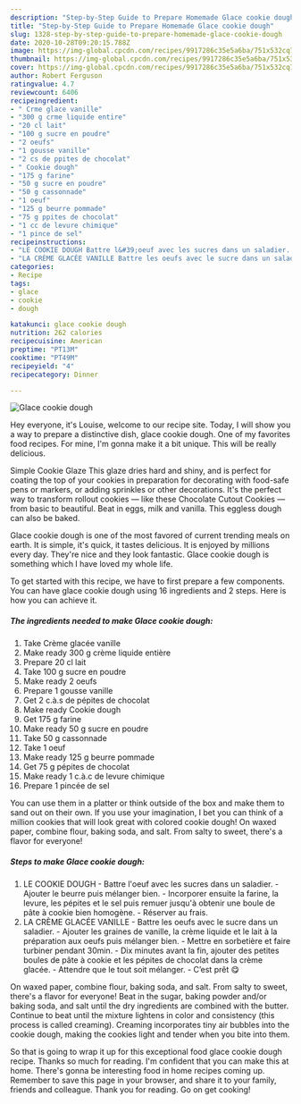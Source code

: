 ```yaml
---
description: "Step-by-Step Guide to Prepare Homemade Glace cookie dough"
title: "Step-by-Step Guide to Prepare Homemade Glace cookie dough"
slug: 1328-step-by-step-guide-to-prepare-homemade-glace-cookie-dough
date: 2020-10-28T09:20:15.788Z
image: https://img-global.cpcdn.com/recipes/9917286c35e5a6ba/751x532cq70/glace-cookie-dough-photo-principale-de-la-recette.jpg
thumbnail: https://img-global.cpcdn.com/recipes/9917286c35e5a6ba/751x532cq70/glace-cookie-dough-photo-principale-de-la-recette.jpg
cover: https://img-global.cpcdn.com/recipes/9917286c35e5a6ba/751x532cq70/glace-cookie-dough-photo-principale-de-la-recette.jpg
author: Robert Ferguson
ratingvalue: 4.7
reviewcount: 6406
recipeingredient:
- " Crme glace vanille"
- "300 g crme liquide entire"
- "20 cl lait"
- "100 g sucre en poudre"
- "2 oeufs"
- "1 gousse vanille"
- "2 cs de ppites de chocolat"
- " Cookie dough"
- "175 g farine"
- "50 g sucre en poudre"
- "50 g cassonnade"
- "1 oeuf"
- "125 g beurre pommade"
- "75 g ppites de chocolat"
- "1 cc de levure chimique"
- "1 pince de sel"
recipeinstructions:
- "LE COOKIE DOUGH Battre l&#39;oeuf avec les sucres dans un saladier. Ajouter le beurre puis mélanger bien. Incorporer ensuite la farine, la levure, les pépites et le sel puis remuer jusqu&#39;à obtenir une boule de pâte à cookie bien homogène. Réserver au frais."
- "LA CRÈME GLACÉE VANILLE Battre les oeufs avec le sucre dans un saladier. Ajouter les graines de vanille, la crème liquide et le lait à la préparation aux oeufs puis mélanger bien. Mettre en sorbetière et faire turbiner pendant 30min. Dix minutes avant la fin, ajouter des petites boules de pâte à cookie et les pépites de chocolat dans la crème glacée. Attendre que le tout soit mélanger. C’est prêt 😋"
categories:
- Recipe
tags:
- glace
- cookie
- dough

katakunci: glace cookie dough 
nutrition: 262 calories
recipecuisine: American
preptime: "PT13M"
cooktime: "PT49M"
recipeyield: "4"
recipecategory: Dinner

---
```



![Glace cookie dough](https://img-global.cpcdn.com/recipes/9917286c35e5a6ba/751x532cq70/glace-cookie-dough-photo-principale-de-la-recette.jpg)

Hey everyone, it's Louise, welcome to our recipe site. Today, I will show you a way to prepare a distinctive dish, glace cookie dough. One of my favorites food recipes. For mine, I'm gonna make it a bit unique. This will be really delicious.

Simple Cookie Glaze This glaze dries hard and shiny, and is perfect for coating the top of your cookies in preparation for decorating with food-safe pens or markers, or adding sprinkles or other decorations. It&#39;s the perfect way to transform rollout cookies — like these Chocolate Cutout Cookies — from basic to beautiful. Beat in eggs, milk and vanilla. This eggless dough can also be baked.

Glace cookie dough is one of the most favored of current trending meals on earth. It is simple, it's quick, it tastes delicious. It is enjoyed by millions every day. They're nice and they look fantastic. Glace cookie dough is something which I have loved my whole life.


To get started with this recipe, we have to first prepare a few components. You can have glace cookie dough using 16 ingredients and 2 steps. Here is how you can achieve it.

<!--inarticleads1-->

##### The ingredients needed to make Glace cookie dough:

1. Take  Crème glacée vanille
1. Make ready 300 g crème liquide entière
1. Prepare 20 cl lait
1. Take 100 g sucre en poudre
1. Make ready 2 oeufs
1. Prepare 1 gousse vanille
1. Get 2 c.à.s de pépites de chocolat
1. Make ready  Cookie dough
1. Get 175 g farine
1. Make ready 50 g sucre en poudre
1. Take 50 g cassonnade
1. Take 1 oeuf
1. Make ready 125 g beurre pommade
1. Get 75 g pépites de chocolat
1. Make ready 1 c.à.c de levure chimique
1. Prepare 1 pincée de sel


You can use them in a platter or think outside of the box and make them to sand out on their own. If you use your imagination, I bet you can think of a million cookies that will look great with colored cookie dough! On waxed paper, combine flour, baking soda, and salt. From salty to sweet, there&#39;s a flavor for everyone! 

<!--inarticleads2-->

##### Steps to make Glace cookie dough:

1. LE COOKIE DOUGH - Battre l&#39;oeuf avec les sucres dans un saladier. - Ajouter le beurre puis mélanger bien. - Incorporer ensuite la farine, la levure, les pépites et le sel puis remuer jusqu&#39;à obtenir une boule de pâte à cookie bien homogène. - Réserver au frais.
1. LA CRÈME GLACÉE VANILLE - Battre les oeufs avec le sucre dans un saladier. - Ajouter les graines de vanille, la crème liquide et le lait à la préparation aux oeufs puis mélanger bien. - Mettre en sorbetière et faire turbiner pendant 30min. - Dix minutes avant la fin, ajouter des petites boules de pâte à cookie et les pépites de chocolat dans la crème glacée. - Attendre que le tout soit mélanger. - C’est prêt 😋


On waxed paper, combine flour, baking soda, and salt. From salty to sweet, there&#39;s a flavor for everyone! Beat in the sugar, baking powder and/or baking soda, and salt until the dry ingredients are combined with the butter. Continue to beat until the mixture lightens in color and consistency (this process is called creaming). Creaming incorporates tiny air bubbles into the cookie dough, making the cookies light and tender when you bite into them. 

So that is going to wrap it up for this exceptional food glace cookie dough recipe. Thanks so much for reading. I'm confident that you can make this at home. There's gonna be interesting food in home recipes coming up. Remember to save this page in your browser, and share it to your family, friends and colleague. Thank you for reading. Go on get cooking!
